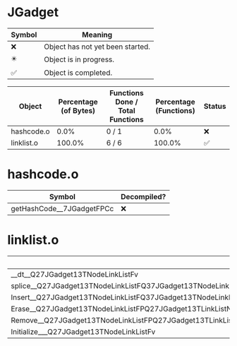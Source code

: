# JGadget
| Symbol | Meaning 
| ------------- | ------------- 
| :x: | Object has not yet been started. 
| :eight_pointed_black_star: | Object is in progress. 
| :white_check_mark: | Object is completed. 


| Object | Percentage (of Bytes) | Functions Done / Total Functions | Percentage (Functions) | Status 
| ------------- | ------------- | ------------- | ------------- | ------------- 
| hashcode.o | 0.0% | 0 / 1 | 0.0% | :x: 
| linklist.o | 100.0% | 6 / 6 | 100.0% | :white_check_mark: 


# hashcode.o
| Symbol | Decompiled? |
| ------------- | ------------- |
| getHashCode__7JGadgetFPCc | :x: |


# linklist.o
| Symbol | Decompiled? |
| ------------- | ------------- |
| __dt__Q27JGadget13TNodeLinkListFv | :white_check_mark: |
| splice__Q27JGadget13TNodeLinkListFQ37JGadget13TNodeLinkList8iteratorRQ27JGadget13TNodeLinkListQ37JGadget13TNodeLinkList8iterator | :white_check_mark: |
| Insert__Q27JGadget13TNodeLinkListFQ37JGadget13TNodeLinkList8iteratorPQ27JGadget13TLinkListNode | :white_check_mark: |
| Erase__Q27JGadget13TNodeLinkListFPQ27JGadget13TLinkListNode | :white_check_mark: |
| Remove__Q27JGadget13TNodeLinkListFPQ27JGadget13TLinkListNode | :white_check_mark: |
| Initialize___Q27JGadget13TNodeLinkListFv | :white_check_mark: |


